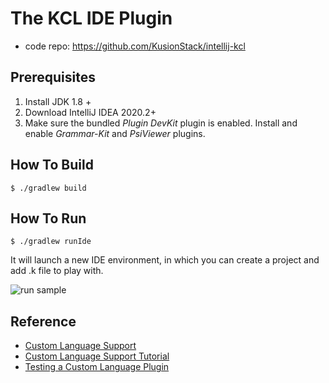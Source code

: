 # The KCL IDE Plugin

- code repo: https://github.com/KusionStack/intellij-kcl

## Prerequisites

1. Install JDK 1.8 +
2. Download IntelliJ IDEA 2020.2+
3. Make sure the bundled *Plugin DevKit* plugin is enabled. Install and enable *Grammar-Kit* and *PsiViewer* plugins.

## How To Build

```
$ ./gradlew build
```

## How To Run

```
$ ./gradlew runIde
```

It will launch a new IDE environment, in which you can create a project and add .k file to play with.

![run sample](./docs/img/how-to-run-1.png)

## Reference

- [Custom Language Support](https://jetbrains.org/intellij/sdk/docs/reference_guide/custom_language_support.html)
- [Custom Language Support Tutorial](https://jetbrains.org/intellij/sdk/docs/tutorials/custom_language_support_tutorial.html)
- [Testing a Custom Language Plugin](https://jetbrains.org/intellij/sdk/docs/tutorials/writing_tests_for_plugins.html)

